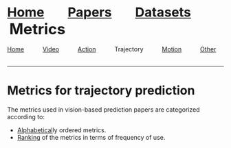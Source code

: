 <a name=top></a>
---
<a href=../../README.md#top><l style="font-size:30px">Home</l></a>&nbsp; &nbsp; &nbsp; &nbsp; &nbsp; &nbsp;<a href=../../papers/papers.md#top><l style="font-size:30px">Papers</l></a>&nbsp; &nbsp; &nbsp; &nbsp; &nbsp; &nbsp;<a href=../../datasets/datasets.md#top><l style="font-size:30px">Datasets</l></a>&nbsp; &nbsp; &nbsp; &nbsp; &nbsp; &nbsp;<l style="font-size:35px">Metrics</l>&nbsp; &nbsp; &nbsp; &nbsp; &nbsp; &nbsp;
---
[Home](../metrics.md#top)&nbsp; &nbsp; &nbsp; &nbsp; &nbsp; &nbsp;[Video](../video/video_metrics.md#top)&nbsp; &nbsp; &nbsp; &nbsp; &nbsp; &nbsp;[Action](../action/action_metrics.md#top)&nbsp; &nbsp; &nbsp; &nbsp; &nbsp; &nbsp;Trajectory&nbsp; &nbsp; &nbsp; &nbsp; &nbsp; &nbsp;[Motion](../motion/motion_metrics.md#top)&nbsp; &nbsp; &nbsp; &nbsp; &nbsp; &nbsp;[Other](../other/other_metrics.md#top)&nbsp; &nbsp; &nbsp; &nbsp; &nbsp; &nbsp;
___
# Metrics for trajectory prediction
 The metrics used in vision-based prediction papers are categorized according to:
* <a href=trajectory_alphabetical/trajectory_alphabetical_metrics.md#top>Alphabetical</a>ly ordered metrics.
* <a href=trajectory_ranking/trajectory_ranking_metrics.md#top>Ranking</a> of the metrics in terms of frequency of use.
